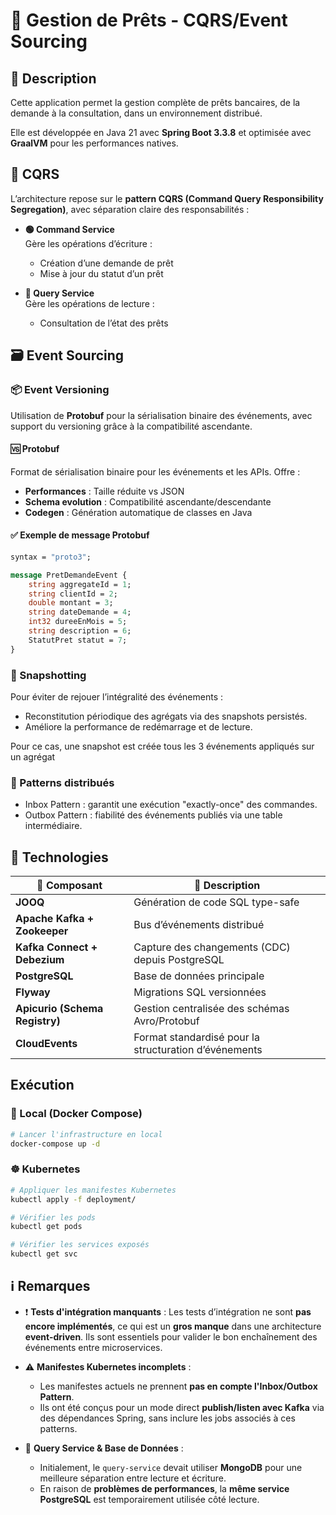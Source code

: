 # 🏦 Gestion de Prêts - CQRS/Event Sourcing

## 📌 Description

Cette application permet la gestion complète de prêts bancaires, de la demande à la consultation, dans un environnement distribué.

Elle est développée en Java 21 avec **Spring Boot 3.3.8** et optimisée avec **GraalVM** pour les performances natives.


## 🧱 CQRS

L’architecture repose sur le **pattern CQRS (Command Query Responsibility Segregation)**, avec séparation claire des responsabilités :

- **🟢 Command Service**  
  Gère les opérations d’écriture :
  - Création d’une demande de prêt
  - Mise à jour du statut d’un prêt

- **🔵 Query Service**  
  Gère les opérations de lecture :
  - Consultation de l’état des prêts
  
## 🗃️ Event Sourcing

### 📦 Event Versioning

Utilisation de **Protobuf** pour la sérialisation binaire des événements, avec support du versioning grâce à la compatibilité ascendante.


#### 🆚 Protobuf 
Format de sérialisation binaire pour les événements et les APIs. Offre :
- **Performances** : Taille réduite vs JSON
- **Schema evolution** : Compatibilité ascendante/descendante
- **Codegen** : Génération automatique de classes en Java

#### ✅ Exemple de message Protobuf
```proto
syntax = "proto3";

message PretDemandeEvent {
    string aggregateId = 1;
    string clientId = 2;
    double montant = 3;
    string dateDemande = 4;
    int32 dureeEnMois = 5;
    string description = 6;
    StatutPret statut = 7;
}
```

### 📸 Snapshotting
Pour éviter de rejouer l’intégralité des événements :

- Reconstitution périodique des agrégats via des snapshots persistés.
- Améliore la performance de redémarrage et de lecture.

Pour ce cas, une snapshot est créée tous les 3 événements appliqués sur un agrégat

### 🔁 Patterns distribués
- Inbox Pattern : garantit une exécution "exactly-once" des commandes.
- Outbox Pattern : fiabilité des événements publiés via une table intermédiaire.

## 🧰 Technologies

| 🧩 Composant                   | 📝 Description                                      |
|-------------------------------|----------------------------------------------------|
| **JOOQ**                      | Génération de code SQL type-safe                   |
| **Apache Kafka + Zookeeper** | Bus d’événements distribué                         |
| **Kafka Connect + Debezium** | Capture des changements (CDC) depuis PostgreSQL    |
| **PostgreSQL**               | Base de données principale                         |
| **Flyway**                   | Migrations SQL versionnées                         |
| **Apicurio (Schema Registry)** | Gestion centralisée des schémas Avro/Protobuf   |
| **CloudEvents**              | Format standardisé pour la structuration d’événements |


## Exécution

### 🔧 Local (Docker Compose)

```bash
# Lancer l'infrastructure en local
docker-compose up -d
```

### ☸️ Kubernetes

```bash
# Appliquer les manifestes Kubernetes 
kubectl apply -f deployment/

# Vérifier les pods
kubectl get pods

# Vérifier les services exposés
kubectl get svc
```

## ℹ️ Remarques

- ❗ **Tests d'intégration manquants** : Les tests d’intégration ne sont **pas encore implémentés**, ce qui est un **gros manque** dans une architecture **event-driven**. Ils sont essentiels pour valider le bon enchaînement des événements entre microservices.
  
- ⚠️ **Manifestes Kubernetes incomplets** :
  - Les manifestes actuels ne prennent **pas en compte l'Inbox/Outbox Pattern**.
  - Ils ont été conçus pour un mode direct **publish/listen avec Kafka** via des dépendances Spring, sans inclure les jobs associés à ces patterns.

- 🔁 **Query Service & Base de Données** :
  - Initialement, le `query-service` devait utiliser **MongoDB** pour une meilleure séparation entre lecture et écriture.
  - En raison de **problèmes de performances**, la **même service PostgreSQL** est temporairement utilisée côté lecture.

